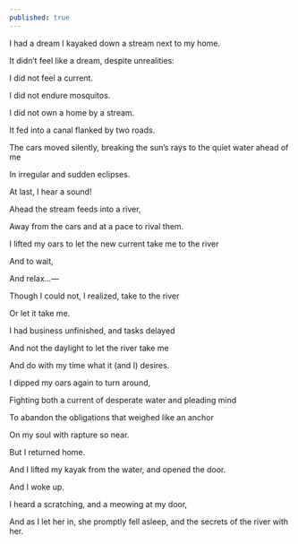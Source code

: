 ```yaml
---
published: true
---
```

I had a dream I kayaked down a stream next to my home. 

It didn’t feel like a dream, despite unrealities:

I did not feel a current. 

I did not endure mosquitos.

I did not own a home by a stream.

  

It fed into a canal flanked by two roads.

The cars moved silently, breaking the sun’s rays to the quiet water ahead of me

In irregular and sudden eclipses. 

  

At last, I hear a sound!

Ahead the stream feeds into a river,

Away from the cars and at a pace to rival them. 

I lifted my oars to let the new current take me to the river

And to wait,

And relax...—

  

Though I could not, I realized, take to the river

Or let it take me.

I had business unfinished, and tasks delayed

And not the daylight to let the river take me

And do with my time what it (and I) desires. 

  

I dipped my oars again to turn around,

Fighting both a current of desperate water and pleading mind

To abandon the obligations that weighed like an anchor 

On my soul with rapture so near. 

  

But I returned home. 

And I lifted my kayak from the water, and opened the door.

  

And I woke up. 

I heard a scratching, and a meowing at my door,

And as I let her in, she promptly fell asleep, and the secrets of the river with her.